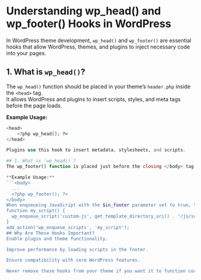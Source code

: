 # Understanding wp_head() and wp_footer() Hooks in WordPress

In WordPress theme development, `wp_head()` and `wp_footer()` are essential hooks that allow WordPress, themes, and plugins to inject necessary code into your pages.

## 1. What is `wp_head()`?
The `wp_head()` function should be placed in your theme’s `header.php` inside the `<head>` tag.  
It allows WordPress and plugins to insert scripts, styles, and meta tags before the page loads.

**Example Usage:**
```php
<head>
    <?php wp_head(); ?>
</head>

Plugins use this hook to insert metadata, stylesheets, and scripts.

## 1. What is `wp_head()`?
The wp_footer() function is placed just before the closing </body> tag in footer.php.

**Example Usage:**
```<body>
  ...
  <?php wp_footer(); ?>
</body>
When enqueueing JavaScript with the $in_footer parameter set to true, the script will load at the footer:
function my_script() {
  wp_enqueue_script('custom-js', get_template_directory_uri() . '/js/script.js', [], false, true);
}
add_action('wp_enqueue_scripts', 'my_script');
## Why Are These Hooks Important?
Enable plugin and theme functionality.

Improve performance by loading scripts in the footer.

Ensure compatibility with core WordPress features.

Never remove these hooks from your theme if you want it to function correctly.

